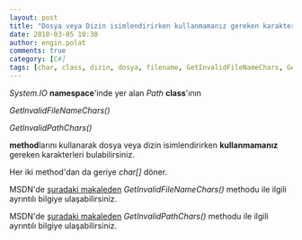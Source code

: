 ```yaml
---
layout: post
title: "Dosya veya Dizin isimlendirirken kullanmamanız gereken karakterler"
date: 2010-03-05 10:30
author: engin.polat
comments: true
category: [C#]
tags: [char, class, dizin, dosya, filename, GetInvalidFileNameChars, GetInvalidPathChars, method, path, system.io]
---
```

*System.IO* **namespace**'inde yer alan *Path* **class**'ının

*GetInvalidFileNameChars()*

*GetInvalidPathChars()*

**method**larını kullanarak dosya veya dizin isimlendirirken **kullanmamanız** gereken karakterleri bulabilirsiniz.

Her iki method'dan da geriye *char[]* döner.

MSDN'de <a title="MSDN: GetInvalidFileNameChars()" href="http://msdn.microsoft.com/en-us/library/system.io.path.getinvalidfilenamechars.aspx" target="_blank">şuradaki makaleden</a> *GetInvalidFileNameChars()* methodu ile ilgili ayrıntılı bilgiye ulaşabilirsiniz.

MSDN'de <a title="MSDN: GetInvalidPathChars()" href="http://msdn.microsoft.com/en-us/library/system.io.path.getinvalidpathchars.aspx" target="_blank">şuradaki makaleden</a> *GetInvalidPathChars()* methodu ile  ilgili ayrıntılı bilgiye ulaşabilirsiniz.

